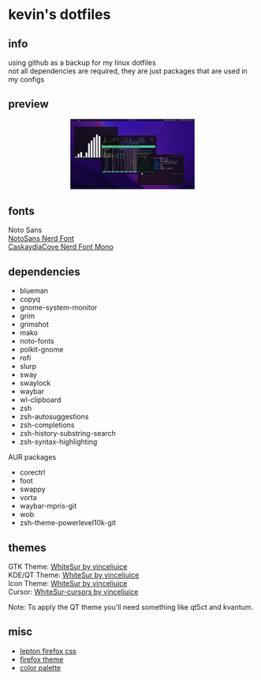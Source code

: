 # kevin's dotfiles

## info

using github as a backup for my linux dotfiles  
not all dependencies are required, they are just packages that are used in my configs  

## preview

<p align="center">
  <img src="https://raw.githubusercontent.com/kpatino/dotfiles/main/screenshots/desktop%200.png" alt="screenshot of my swaywm rice" width=50% height=50%>
</p>

## fonts

Noto Sans  
[NotoSans Nerd Font](https://github.com/ryanoasis/nerd-fonts/tree/master/patched-fonts/Noto/Sans/complete)  
[CaskaydiaCove Nerd Font Mono](https://github.com/imaandrew/caskaydia-cove)  

## dependencies
  
- blueman
- copyq
- gnome-system-monitor
- grim
- grimshot
- mako
- noto-fonts
- polkit-gnome
- rofi
- slurp
- sway
- swaylock
- waybar
- wl-clipboard
- zsh
- zsh-autosuggestions
- zsh-completions
- zsh-history-substring-search
- zsh-syntax-highlighting

AUR packages

- corectrl
- foot
- swappy
- vorta
- waybar-mpris-git
- wob
- zsh-theme-powerlevel10k-git

## themes

GTK Theme: [WhiteSur by vinceliuice](https://github.com/vinceliuice/WhiteSur-gtk-theme)  
KDE/QT Theme: [WhiteSur by vinceliuice](https://github.com/vinceliuice/WhiteSur-kde)  
Icon Theme: [WhiteSur by vinceliuice](https://github.com/vinceliuice/WhiteSur-icon-theme)  
Cursor: [WhiteSur-cursors by vinceliuice](https://github.com/vinceliuice/WhiteSur-cursors)

Note: To apply the QT theme you'll need something like qt5ct and kvantum.

## misc

- [lepton firefox css](https://github.com/black7375/Firefox-UI-Fix/)
- [firefox theme](https://addons.mozilla.org/en-US/firefox/addon/matte-black-theme/)
- [color palette](https://developer.apple.com/design/human-interface-guidelines/macos/visual-design/color/)
